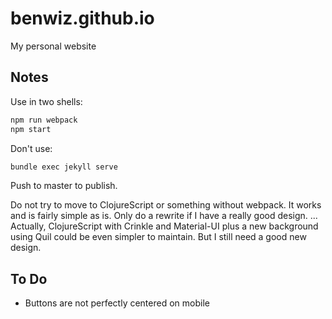 # benwiz.github.io

My personal website

## Notes

Use in two shells:

```sh
npm run webpack
npm start
```

Don't use:

```sh
bundle exec jekyll serve
```

Push to master to publish.

Do not try to move to ClojureScript or something without webpack. It works and is fairly simple as is. Only do a rewrite if I have a really good design.
... Actually, ClojureScript with Crinkle and Material-UI plus a new background using Quil could be even simpler to maintain. But I still need a good new design.

## To Do

- Buttons are not perfectly centered on mobile
